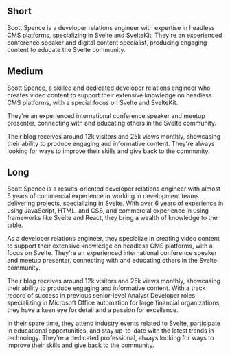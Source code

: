 ## Short

Scott Spence is a developer relations engineer with expertise in
headless CMS platforms, specializing in Svelte and SvelteKit. They're
an experienced conference speaker and digital content specialist,
producing engaging content to educate the Svelte community.

## Medium

Scott Spence, a skilled and dedicated developer relations engineer who
creates video content to support their extensive knowledge on headless
CMS platforms, with a special focus on Svelte and SvelteKit.

They're an experienced international conference speaker and meetup
presenter, connecting with and educating others in the Svelte
community.

Their blog receives around 12k visitors and 25k views monthly,
showcasing their ability to produce engaging and informative content.
They're always looking for ways to improve their skills and give back
to the community.

## Long

Scott Spence is a results-oriented developer relations engineer with
almost 5 years of commercial experience in working in development
teams delivering projects, specializing in Svelte. With over 6 years
of experience in using JavaScript, HTML, and CSS, and commercial
experience in using frameworks like Svelte and React, they bring a
wealth of knowledge to the table.

As a developer relations engineer, they specialize in creating video
content to support their extensive knowledge on headless CMS
platforms, with a focus on Svelte. They're an experienced
international conference speaker and meetup presenter, connecting with
and educating others in the Svelte community.

Their blog receives around 12k visitors and 25k views monthly,
showcasing their ability to produce engaging and informative content.
With a track record of success in previous senior-level Analyst
Developer roles specializing in Microsoft Office automation for large
financial organizations, they have a keen eye for detail and a passion
for excellence.

In their spare time, they attend industry events related to Svelte,
participate in educational opportunities, and stay up-to-date with the
latest trends in technology. They're a dedicated professional, always
looking for ways to improve their skills and give back to the
community.
